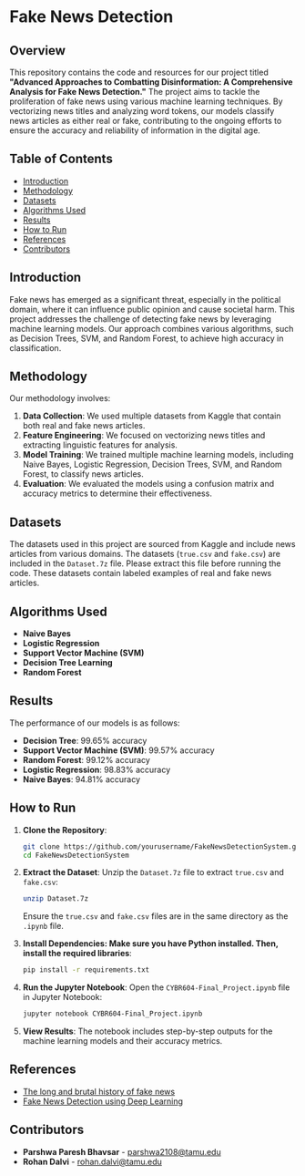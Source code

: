 # Fake News Detection

## Overview

This repository contains the code and resources for our project titled **"Advanced Approaches to Combatting Disinformation: A Comprehensive Analysis for Fake News Detection."** The project aims to tackle the proliferation of fake news using various machine learning techniques. By vectorizing news titles and analyzing word tokens, our models classify news articles as either real or fake, contributing to the ongoing efforts to ensure the accuracy and reliability of information in the digital age.

## Table of Contents

- [Introduction](#introduction)
- [Methodology](#methodology)
- [Datasets](#datasets)
- [Algorithms Used](#algorithms-used)
- [Results](#results)
- [How to Run](#how-to-run)
- [References](#references)
- [Contributors](#contributors)

## Introduction

Fake news has emerged as a significant threat, especially in the political domain, where it can influence public opinion and cause societal harm. This project addresses the challenge of detecting fake news by leveraging machine learning models. Our approach combines various algorithms, such as Decision Trees, SVM, and Random Forest, to achieve high accuracy in classification.

## Methodology

Our methodology involves:
1. **Data Collection**: We used multiple datasets from Kaggle that contain both real and fake news articles.
2. **Feature Engineering**: We focused on vectorizing news titles and extracting linguistic features for analysis.
3. **Model Training**: We trained multiple machine learning models, including Naive Bayes, Logistic Regression, Decision Trees, SVM, and Random Forest, to classify news articles.
4. **Evaluation**: We evaluated the models using a confusion matrix and accuracy metrics to determine their effectiveness.

## Datasets

The datasets used in this project are sourced from Kaggle and include news articles from various domains. The datasets (`true.csv` and `fake.csv`) are included in the `Dataset.7z` file. Please extract this file before running the code. These datasets contain labeled examples of real and fake news articles.

## Algorithms Used

- **Naive Bayes**
- **Logistic Regression**
- **Support Vector Machine (SVM)**
- **Decision Tree Learning**
- **Random Forest**

## Results

The performance of our models is as follows:
- **Decision Tree**: 99.65% accuracy
- **Support Vector Machine (SVM)**: 99.57% accuracy
- **Random Forest**: 99.12% accuracy
- **Logistic Regression**: 98.83% accuracy
- **Naive Bayes**: 94.81% accuracy

## How to Run

1. **Clone the Repository**:
   ```bash
   git clone https://github.com/yourusername/FakeNewsDetectionSystem.git
   cd FakeNewsDetectionSystem

2. **Extract the Dataset**: Unzip the `Dataset.7z` file to extract `true.csv` and `fake.csv`:
   ```bash
   unzip Dataset.7z
   ```
   Ensure the `true.csv` and `fake.csv` files are in the same directory as     the `.ipynb` file.
   
3. **Install Dependencies: Make sure you have Python installed. Then, install the required libraries**:
   ```bash
   pip install -r requirements.txt
   ```

4. **Run the Jupyter Notebook**: Open the `CYBR604-Final_Project.ipynb` file in Jupyter Notebook:
   ```bash
   jupyter notebook CYBR604-Final_Project.ipynb
   ```
   
5. **View Results**: The notebook includes step-by-step outputs for the machine learning models and their accuracy metrics.

## References

- [The long and brutal history of fake news](https://www.politico.com/magazine/story/2016/12/fake-news-history-long-violent-214535)
- [Fake News Detection using Deep Learning](https://www.ieee.org)

## Contributors

- **Parshwa Paresh Bhavsar** - [parshwa2108@tamu.edu](mailto:parshwa2108@tamu.edu)
- **Rohan Dalvi** - [rohan.dalvi@tamu.edu](mailto:rohan.dalvi@tamu.edu)
